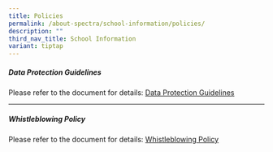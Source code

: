 ```yaml
---
title: Policies
permalink: /about-spectra/school-information/policies/
description: ""
third_nav_title: School Information
variant: tiptap
---
```

<h5><strong>Data Protection Guidelines</strong></h5>
<p>Please refer to the document for details: <a href="/files/data_protection_guidelines__updated_23_june_2024.pdf" rel="noopener noreferrer nofollow" target="_blank">Data Protection Guidelines</a>
</p>
<hr>
<h5><strong>Whistleblowing Policy</strong></h5>
<p>Please refer to the document for details: <a href="/files/whistleblowing_policy_ver_4__spectra_.pdf" rel="noopener noreferrer nofollow" target="_blank">Whistleblowing Policy</a>
</p>